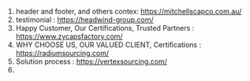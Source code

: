 1. header and footer, and others contex:  https://mitchellscapco.com.au/ 
2. testimonial : https://headwind-group.com/
3. Happy Customer, Our Certifications, Trusted Partners : https://www.zycapsfactory.com/ 
4. WHY CHOOSE US, OUR VALUED CLIENT, Certifications : https://radiumsourcing.com/ 
5. Solution process : https://vertexsourcing.com/
6. 
